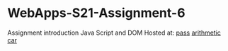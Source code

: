 # WebApps-S21-Assignment-6
Assignment introduction Java Script and DOM
 Hosted at:
 [pass](https://44-563-web-apps-s21.github.io/webapps-s21-assignment-6-Sbennett99/pass.html)
 [arithmetic](https://44-563-web-apps-s21.github.io/webapps-s21-assignment-6-Sbennett99/arithmetic.html)
 [car](https://44-563-web-apps-s21.github.io/webapps-s21-assignment-6-Sbennett99/car.html)
